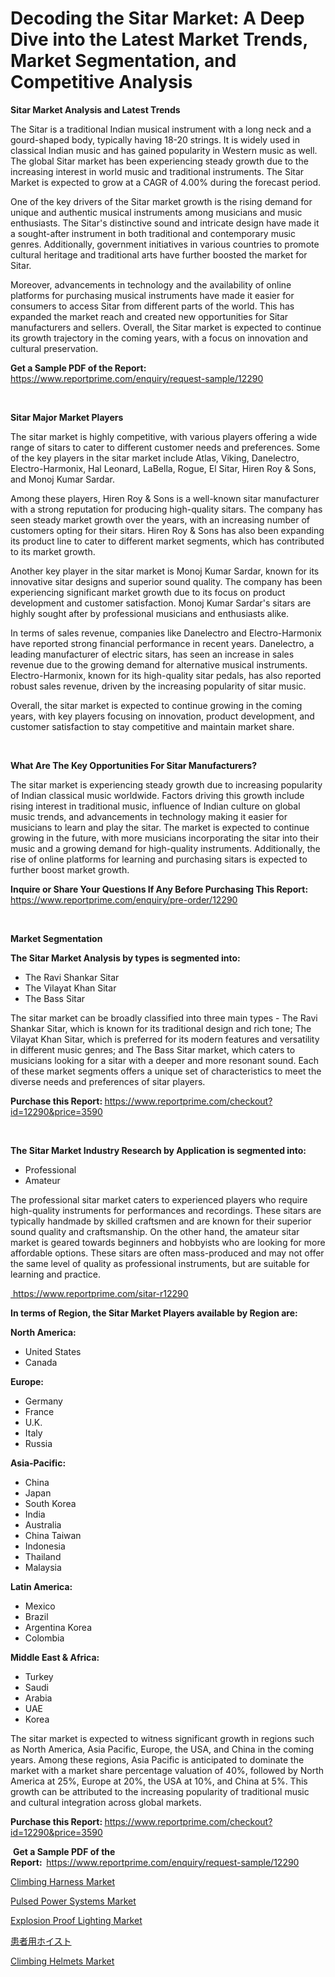 <p><h1>Decoding the Sitar Market: A Deep Dive into the Latest Market Trends, Market Segmentation, and Competitive Analysis</h1></p><p><strong>Sitar Market Analysis and Latest Trends</strong></p>
<p><p>The Sitar is a traditional Indian musical instrument with a long neck and a gourd-shaped body, typically having 18-20 strings. It is widely used in classical Indian music and has gained popularity in Western music as well. The global Sitar market has been experiencing steady growth due to the increasing interest in world music and traditional instruments. The Sitar Market is expected to grow at a CAGR of 4.00% during the forecast period.</p><p>One of the key drivers of the Sitar market growth is the rising demand for unique and authentic musical instruments among musicians and music enthusiasts. The Sitar's distinctive sound and intricate design have made it a sought-after instrument in both traditional and contemporary music genres. Additionally, government initiatives in various countries to promote cultural heritage and traditional arts have further boosted the market for Sitar.</p><p>Moreover, advancements in technology and the availability of online platforms for purchasing musical instruments have made it easier for consumers to access Sitar from different parts of the world. This has expanded the market reach and created new opportunities for Sitar manufacturers and sellers. Overall, the Sitar market is expected to continue its growth trajectory in the coming years, with a focus on innovation and cultural preservation.</p></p>
<p><strong>Get a Sample PDF of the Report:&nbsp;</strong> <a href="https://www.reportprime.com/enquiry/request-sample/12290">https://www.reportprime.com/enquiry/request-sample/12290</a></p>
<p>&nbsp;</p>
<p><strong>Sitar Major Market Players</strong></p>
<p><p>The sitar market is highly competitive, with various players offering a wide range of sitars to cater to different customer needs and preferences. Some of the key players in the sitar market include Atlas, Viking, Danelectro, Electro-Harmonix, Hal Leonard, LaBella, Rogue, El Sitar, Hiren Roy & Sons, and Monoj Kumar Sardar.</p><p>Among these players, Hiren Roy & Sons is a well-known sitar manufacturer with a strong reputation for producing high-quality sitars. The company has seen steady market growth over the years, with an increasing number of customers opting for their sitars. Hiren Roy & Sons has also been expanding its product line to cater to different market segments, which has contributed to its market growth.</p><p>Another key player in the sitar market is Monoj Kumar Sardar, known for its innovative sitar designs and superior sound quality. The company has been experiencing significant market growth due to its focus on product development and customer satisfaction. Monoj Kumar Sardar's sitars are highly sought after by professional musicians and enthusiasts alike.</p><p>In terms of sales revenue, companies like Danelectro and Electro-Harmonix have reported strong financial performance in recent years. Danelectro, a leading manufacturer of electric sitars, has seen an increase in sales revenue due to the growing demand for alternative musical instruments. Electro-Harmonix, known for its high-quality sitar pedals, has also reported robust sales revenue, driven by the increasing popularity of sitar music.</p><p>Overall, the sitar market is expected to continue growing in the coming years, with key players focusing on innovation, product development, and customer satisfaction to stay competitive and maintain market share.</p></p>
<p>&nbsp;</p>
<p><strong>What Are The Key Opportunities For Sitar Manufacturers?</strong></p>
<p><p>The sitar market is experiencing steady growth due to increasing popularity of Indian classical music worldwide. Factors driving this growth include rising interest in traditional music, influence of Indian culture on global music trends, and advancements in technology making it easier for musicians to learn and play the sitar. The market is expected to continue growing in the future, with more musicians incorporating the sitar into their music and a growing demand for high-quality instruments. Additionally, the rise of online platforms for learning and purchasing sitars is expected to further boost market growth.</p></p>
<p><strong>Inquire or Share Your Questions If Any Before Purchasing This Report:</strong> <a href="https://www.reportprime.com/enquiry/pre-order/12290">https://www.reportprime.com/enquiry/pre-order/12290</a></p>
<p>&nbsp;</p>
<p><strong>Market Segmentation</strong></p>
<p><strong>The Sitar Market Analysis by types is segmented into:</strong></p>
<p><ul><li>The Ravi Shankar Sitar</li><li>The Vilayat Khan Sitar</li><li>The Bass Sitar</li></ul></p>
<p><p>The sitar market can be broadly classified into three main types - The Ravi Shankar Sitar, which is known for its traditional design and rich tone; The Vilayat Khan Sitar, which is preferred for its modern features and versatility in different music genres; and The Bass Sitar market, which caters to musicians looking for a sitar with a deeper and more resonant sound. Each of these market segments offers a unique set of characteristics to meet the diverse needs and preferences of sitar players.</p></p>
<p><strong>Purchase this Report:&nbsp;</strong><a href="https://www.reportprime.com/checkout?id=12290&price=3590">https://www.reportprime.com/checkout?id=12290&price=3590</a></p>
<p>&nbsp;</p>
<p><strong>The Sitar Market Industry Research by Application is segmented into:</strong></p>
<p><ul><li>Professional</li><li>Amateur</li></ul></p>
<p><p>The professional sitar market caters to experienced players who require high-quality instruments for performances and recordings. These sitars are typically handmade by skilled craftsmen and are known for their superior sound quality and craftsmanship. On the other hand, the amateur sitar market is geared towards beginners and hobbyists who are looking for more affordable options. These sitars are often mass-produced and may not offer the same level of quality as professional instruments, but are suitable for learning and practice.</p></p>
<p><a href="https://www.reportprime.com/sitar-r12290">&nbsp;https://www.reportprime.com/sitar-r12290</a></p>
<p><strong>In terms of Region, the Sitar Market Players available by Region are:</strong></p>
<p>
    <p> <strong> North America: </strong>
        <ul>
            <li>United States</li>
            <li>Canada</li>
        </ul>
        </p> 
    <p> <strong> Europe: </strong>
        <ul>
            <li>Germany</li>
            <li>France</li>
            <li>U.K.</li>
            <li>Italy</li>
            <li>Russia</li>
        </ul>
        </p> 
    <p> <strong> Asia-Pacific: </strong>
        <ul>
            <li>China</li>
            <li>Japan</li>
            <li>South Korea</li>
            <li>India</li>
            <li>Australia</li>
            <li>China Taiwan</li>
            <li>Indonesia</li>
            <li>Thailand</li>
            <li>Malaysia</li>
        </ul>
        </p> 
    <p> <strong> Latin America: </strong>
        <ul>
            <li>Mexico</li>
            <li>Brazil</li>
            <li>Argentina Korea</li>
            <li>Colombia</li>
        </ul>
        </p> 
    <p> <strong> Middle East & Africa: </strong>
        <ul>
            <li>Turkey</li>
            <li>Saudi</li>
            <li>Arabia</li>
            <li>UAE</li>
            <li>Korea</li>
        </ul>
    </p>
    </p>
<p><p>The sitar market is expected to witness significant growth in regions such as North America, Asia Pacific, Europe, the USA, and China in the coming years. Among these regions, Asia Pacific is anticipated to dominate the market with a market share percentage valuation of 40%, followed by North America at 25%, Europe at 20%, the USA at 10%, and China at 5%. This growth can be attributed to the increasing popularity of traditional music and cultural integration across global markets.</p></p>
<p><strong>Purchase this Report: </strong><a href="https://www.reportprime.com/checkout?id=12290&price=3590">https://www.reportprime.com/checkout?id=12290&price=3590</a></p>
<p>&nbsp;<strong>Get a Sample PDF of the Report:&nbsp;&nbsp;</strong><a href="https://www.reportprime.com/enquiry/request-sample/12290">https://www.reportprime.com/enquiry/request-sample/12290</a></p>
<p><strong></strong></p>
<p><p><a href="https://issuu.com/reportprime-2/docs/climbing-harness-market-size-2030.pptx">Climbing Harness Market</a></p><p><a href="https://www.linkedin.com/pulse/analyzing-pulsed-power-systems-market-global-industry-1gcyc">Pulsed Power Systems Market</a></p><p><a href="https://www.linkedin.com/pulse/decoding-explosion-proof-lighting-market-metrics-share-trends-1lroc">Explosion Proof Lighting Market</a></p><p><a href="https://github.com/ReyesKohler20231/Market-Research-Report-List-1/blob/main/486863970364.md">患者用ホイスト</a></p><p><a href="https://issuu.com/reportprime-2/docs/climbing-helmets-market-size-2030.pptx">Climbing Helmets Market</a></p></p>